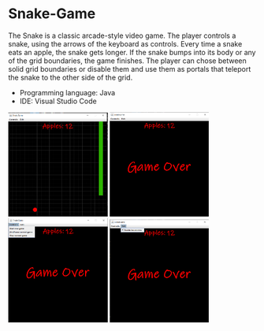 # Snake-Game
The Snake is a classic arcade-style video game. The player controls a snake, using the arrows of the keyboard as controls. Every time a snake eats an apple, the snake gets longer. If the snake bumps into its body or any of the grid boundaries, the game finishes. The player can chose between solid grid boundaries or disable them and use them as portals that teleport the snake to the other side of the grid.

* Programming language: Java
* IDE: Visual Studio Code

<img src="https://github.com/Djimi02/Snake-Game/blob/main/photos/SnakeGame.png"  width=40% height=40%>

<img src="https://github.com/Djimi02/Snake-Game/blob/main/photos/GameOver.png"  width=40% height=40%>

<img src="https://github.com/Djimi02/Snake-Game/blob/main/photos/Controlls.png"  width=40% height=40%>

<img src="https://github.com/Djimi02/Snake-Game/blob/main/photos/Edit.png"  width=40% height=40%>
